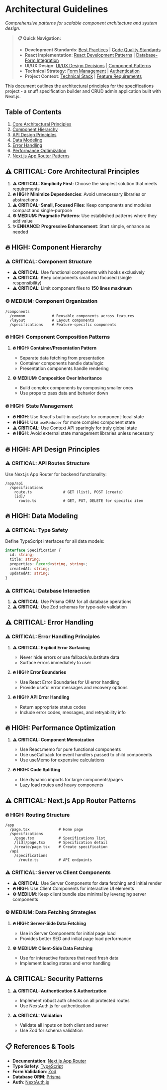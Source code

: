 # Architectural Guidelines

*Comprehensive patterns for scalable component architecture and system design.*

<!-- AI_NAVIGATION
Primary Focus: Component hierarchy, API design principles, Next.js App Router patterns
Key Compliance Points:
- Single responsibility principle (line 27-33)
- Composition over inheritance (line 29)
- Component organization patterns (line 42-68)
- API design principles (line 70-85)
- Next.js 15 App Router structure (line 156-185)
Critical for: Project structure, component design, API architecture
Cross-references: best-practices.md (file limits), api-design.md (API patterns), ui-ux-patterns.md (components)
Decision Framework: When to create new components vs extend existing
-->

> **📋 Quick Navigation:**
> - **Development Standards**: [Best Practices](best-practices.md) | [Code Quality Standards](code-quality-standards.md)
> - **React Implementation**: [React Development Patterns](react-patterns.md) | [Database-Form Integration](database-form-integration.md)
> - **UI/UX Design**: [UI/UX Design Decisions](../project/ui-ux-design.md) | [Component Patterns](../concerns/ui-ux-patterns.md)
> - **Technical Strategy**: [Form Management](../concerns/form-management.md) | [Authentication](../concerns/authentication.md)
> - **Project Context**: [Technical Stack](../project/technical-stack.md) | [Feature Requirements](../project/feature-requirements.md)

This document outlines the architectural principles for the specifications project - a snuff specification builder and CRUD admin application built with Next.js.

## Table of Contents

1. [Core Architectural Principles](#core-architectural-principles)
2. [Component Hierarchy](#component-hierarchy)
3. [API Design Principles](#api-design-principles)
4. [Data Modeling](#data-modeling)
5. [Error Handling](#error-handling)
6. [Performance Optimization](#performance-optimization)
7. [Next.js App Router Patterns](#nextjs-app-router-patterns)

## ⚠️ **CRITICAL**: Core Architectural Principles

1. **⚠️ CRITICAL: Simplicity First**: Choose the simplest solution that meets requirements
2. **🔥 HIGH: Minimize Dependencies**: Avoid unnecessary libraries or abstractions
3. **⚠️ CRITICAL: Small, Focused Files**: Keep components and modules compact and single-purpose
4. **⚙️ MEDIUM: Pragmatic Patterns**: Use established patterns where they add value
5. **✨ ENHANCE: Progressive Enhancement**: Start simple, enhance as needed

## 🔥 **HIGH**: Component Hierarchy

### ⚠️ **CRITICAL**: Component Structure

- **⚠️ CRITICAL**: Use functional components with hooks exclusively
- **⚠️ CRITICAL**: Keep components small and focused (single responsibility)
- **⚠️ CRITICAL**: Limit component files to **150 lines maximum**

### ⚙️ **MEDIUM**: Component Organization

```
/components
  /common            # Reusable components across features
  /layout            # Layout components  
  /specifications    # Feature-specific components
```

### 🔥 **HIGH**: Component Composition Patterns

1. **🔥 HIGH: Container/Presentation Pattern**
   - Separate data fetching from presentation
   - Container components handle data/logic
   - Presentation components handle rendering

2. **⚙️ MEDIUM: Composition Over Inheritance**
   - Build complex components by composing smaller ones
   - Use props to pass data and behavior down

### 🔥 **HIGH**: State Management

- **🔥 HIGH**: Use React's built-in `useState` for component-local state
- **🔥 HIGH**: Use `useReducer` for more complex component state
- **⚠️ CRITICAL**: Use Context API sparingly for truly global state
- **🔥 HIGH**: Avoid external state management libraries unless necessary

## 🔥 **HIGH**: API Design Principles

### ⚠️ **CRITICAL**: API Routes Structure

Use Next.js App Router for backend functionality:

```
/app/api
  /specifications
    route.ts              # GET (list), POST (create)
    [id]/
      route.ts            # GET, PUT, DELETE for specific item
```

## 🔥 **HIGH**: Data Modeling

### ⚠️ **CRITICAL**: Type Safety

Define TypeScript interfaces for all data models:

```typescript
interface Specification {
  id: string;
  title: string;
  properties: Record<string, string>;
  createdAt: string;
  updatedAt: string;
}
```

### ⚠️ **CRITICAL**: Database Interaction

1. **⚠️ CRITICAL**: Use Prisma ORM for all database operations
2. **⚠️ CRITICAL**: Use Zod schemas for type-safe validation

## ⚠️ **CRITICAL**: Error Handling

### ⚠️ **CRITICAL**: Error Handling Principles

1. **⚠️ CRITICAL: Explicit Error Surfacing**
   - Never hide errors or use fallback/substitute data
   - Surface errors immediately to user

2. **🔥 HIGH: Error Boundaries**
   - Use React Error Boundaries for UI error handling
   - Provide useful error messages and recovery options

3. **🔥 HIGH: API Error Handling**
   - Return appropriate status codes
   - Include error codes, messages, and retryability info

## 🔥 **HIGH**: Performance Optimization

1. **⚠️ CRITICAL: Component Memoization**
   - Use React.memo for pure functional components
   - Use useCallback for event handlers passed to child components
   - Use useMemo for expensive calculations

2. **🔥 HIGH: Code Splitting**
   - Use dynamic imports for large components/pages
   - Lazy load routes and heavy components

## ⚠️ **CRITICAL**: Next.js App Router Patterns

### 🔥 **HIGH**: Routing Structure

```
/app
  /page.tsx             # Home page
  /specifications
    /page.tsx           # Specifications list
    /[id]/page.tsx      # Specification detail
    /create/page.tsx    # Create specification
  /api
    /specifications
      /route.ts         # API endpoints
```

### ⚠️ **CRITICAL**: Server vs Client Components

- **⚠️ CRITICAL**: Use Server Components for data fetching and initial render
- **🔥 HIGH**: Use Client Components for interactive UI elements
- **⚙️ MEDIUM**: Keep client bundle size minimal by leveraging server components

### ⚙️ **MEDIUM**: Data Fetching Strategies

1. **🔥 HIGH: Server-Side Data Fetching**
   - Use in Server Components for initial page load
   - Provides better SEO and initial page load performance

2. **⚙️ MEDIUM: Client-Side Data Fetching**
   - Use for interactive features that need fresh data
   - Implement loading states and error handling

## ⚠️ **CRITICAL**: Security Patterns

1. **⚠️ CRITICAL: Authentication & Authorization**
   - Implement robust auth checks on all protected routes
   - Use NextAuth.js for authentication

2. **⚠️ CRITICAL: Validation**
   - Validate all inputs on both client and server
   - Use Zod for schema validation

## 📋 References & Tools

- **Documentation**: [Next.js App Router](https://nextjs.org/docs/app)
- **Type Safety**: [TypeScript](https://www.typescriptlang.org/)
- **Form Validation**: [Zod](https://github.com/colinhacks/zod)
- **Database ORM**: [Prisma](https://www.prisma.io/)
- **Auth**: [NextAuth.js](https://next-auth.js.org/)
